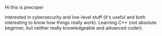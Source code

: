 Hi this is precoper
 
interested in cybersecurity and low-level stuff (it's useful and both interesting to know how things really work).
Learning C++ (not absolute beginner, but neither really knowledgeable and advanced coder).

